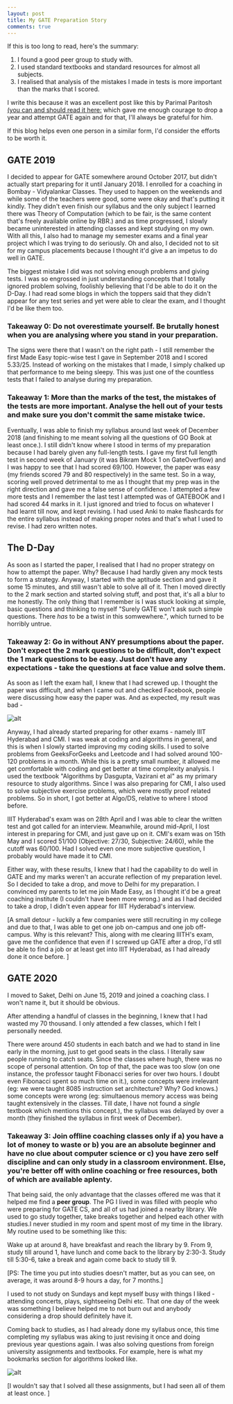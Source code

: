 ```yaml
---
layout: post
title: My GATE Preparation Story
comments: true
---
```


If this is too long to read, here's the summary:

1. I found a good peer group to study with.
2. I used standard textbooks and standard resources for almost all subjects.
3. I realised that analysis of the mistakes I made in tests is more important than the marks that I scored. 

I write this because it was an excellent post like this by Parimal Paritosh [(you can and should read it here:](https://qr.ae/pNtBso) which gave me enough courage to drop a year and attempt GATE again and for that, I'll always be grateful for him. 

If this blog helps even one person in a similar form, I'd consider the efforts to be worth it.

## GATE 2019 

I decided to appear for GATE somewhere around October 2017, but didn't actually start preparing for it until January 2018. I enrolled for a coaching in Bombay - Vidyalankar Classes. They used to happen on the weekends and while some of the teachers were good, some were okay and that's putting it kindly. They didn't even finish our syllabus and the only subject I learned there was Theory of Computation (which to be fair, is the same content that's freely available online by RBR.) and as time progressed, I slowly became uninterested in attending classes and kept studying on my own. With all this, I also had to manage my semester exams and a final year project which I was trying to do seriously. Oh and also, I decided not to sit for my campus placements because I thought it'd give a an impetus to do well in GATE.

The biggest mistake I did was not solving enough problems and giving tests. I was so engrossed in just understanding concepts that I totally ignored problem solving, foolishly believing that I'd be able to do it on the D-Day. I had read some blogs in which the toppers said that they didn't appear for any test series and yet were able to clear the exam, and I thought I'd be like them too. 

### Takeaway 0: Do not overestimate yourself. Be brutally honest when you are analysing where you stand in your preparation.

The signs were there that I wasn't on the right path - I still remember the first Made Easy topic-wise test I gave in September 2018 and I scored 5.33/25. Instead of working on the mistakes that I made, I simply chalked up that performance to me being sleepy. This was just one of the countless tests that I failed to analyse during my preparation.

### Takeaway 1: More than the marks of the test, the mistakes of the tests are more important. Analyse the hell out of your tests and make sure you don't commit the same mistake twice.

Eventually, I was able to finish my syllabus around last week of December 2018 (and finishing to me meant solving all the questions of GO Book at least once.). I still didn't know where I stood in terms of my preparation because I had barely given any full-length tests. I gave my first full length test in second week of January (it was Bikram Mock 1 on GateOverflow) and I was happy to see that I had scored 69/100. However, the paper was easy (my friends scored 79 and 80 respectively) in the same test. So in a way, scoring well proved detrimental to me as I thought that my prep was in the right direction and gave me a false sense of confidence. I attempted a few more tests and I remember the last test I attempted was of GATEBOOK and I had scored 44 marks in it. I just ignored and tried to focus on whatever I had learnt till now, and kept revising. I had used Anki to make flashcards for the entire syllabus instead of making proper notes and that's what I used to revise. I had zero written notes. 

## The D-Day 

As soon as I started the paper, I realised that I had no proper strategy on how to attempt the paper. Why? Because I had hardly given any mock tests to form a strategy. Anyway, I started with the aptitude section and gave it some 15 minutes, and still wasn't able to solve all of it. Then I moved directly to the 2 mark section and started solving stuff, and post that, it's all a blur to me honestly. The only thing that I remember is I was stuck looking at simple, basic questions and thinking to myself "Surely GATE won't ask such simple questions. There _has_ to be a twist in this somwewhere.", which turned to be horribly untrue. 


### Takeaway 2: Go in without ANY presumptions about the paper. Don't expect the 2 mark questions to be difficult, don't expect the 1 mark questions to be easy. Just don't have any expectations - take the questions at face value and solve them.

As soon as I left the exam hall, I knew that I had screwed up. I thought the paper was difficult, and when I came out and checked Facebook, people were discussing how easy the paper was. And as expected, my result was bad - 

![alt](/images/2019Score.png)


Anyway, I had already started preparing for other exams - namely IIIT Hyderabad and CMI. I was weak at coding and algorithms in general, and this is when I slowly started improving my coding skills. I used to solve problems from GeeksForGeeks and Leetcode and I had solved around 100-120 problems in a month. While this is a pretty small number, it allowed me get comfortable with coding and get better at time complexity analysis. I used the textbook "Algorithms by Dasgupta, Vazirani et al" as my primary resource to study algorithms. Since I was also preparing for CMI, I also used to solve subjective exercise problems, which were mostly proof related problems. So in short, I got better at Algo/DS, relative to where I stood before.

IIIT Hyderabad's exam was on 28th April and I was able to clear the written test and got called for an interview. Meanwhile, around mid-April, I lost interest in preparing for CMI, and just gave up on it. CMI's exam was on 15th May and I scored 51/100 (Objective: 27/30, Subjective: 24/60), while the cutoff was 60/100. Had I solved even one more subjective question, I probably would have made it to CMI. 

Either way, with these results, I knew that I had the capability to do well in GATE and my marks weren't an accurate reflection of my preparation level. So I decided to take a drop, and move to Delhi for my preparation. I convinced my parents to let me join Made Easy, as I thought it'd be a great coaching institute (I couldn't have been more wrong.) and as I had decided to take a drop, I didn't even appear for IIIT Hyderabad's interview.

[A small detour - luckily a few companies were still recruiting in my college and due to that, I was able to get one job on-campus and one job off-campus. Why is this relevant? This, along with me clearing IIITH's exam, gave me the confidence that even if I screwed up GATE after a drop, I'd stll be able to find a job or at least get into IIIT Hyderabad, as I had already done it once before. ]

## GATE 2020

I moved to Saket, Delhi on June 15, 2019 and joined a coaching class. I won't name it, but it should be obvious.

After attending a handful of classes in the beginning, I knew that I had wasted my 70 thousand. I only attended a few classes, which I felt I personally needed. 

There were around 450 students in each batch and we had to stand in line early in the morning, just to get good seats in the class. I literally saw people running to catch seats. Since the classes where hugh, there was no scope of personal attention. On top of that, the pace was too slow (on one instance, the professor taught Fibonacci series for over two hours. I doubt even Fibonacci spent so much time on it.), some concepts were irrelevant (eg: we were taught 8085 instruction set architecture? Why? God knows.) some concepts were wrong (eg: simultaenous memory access was being taught extensively in the classes. Till date, I have not found a *single* textbook which mentions this concept.), the syllabus was delayed by over a month (they finished the syllabus in first week of December). 

### Takeaway 3: Join offline coaching classes only if a) you have a lot of money to waste or b) you are an absolute beginner and have no clue about computer science or c) you have zero self discipline and can only study in a classroom environment. Else, you're better off with online coaching or free resources, both of which are available aplenty.

That being said, the only advantage that the classes offered me was that it helped me find a **peer group**. The PG I lived in was filled with people who were preparing for GATE CS, and all of us had joined a nearby library. We used to go study together, take breaks together and helped each other with studies.I never studied in my room and spent most of my time in the library. My routine used to be something like this:

Wake up at around 8, have breakfast and reach the library by 9. From 9, study till around 1, have lunch and come back to the library by 2:30-3. Study till 5:30-6, take a break and again come back to study till 9. 

[PS: The time you put into studies doesn't matter, but as you can see, on average, it was around 8-9 hours a day, for 7 months.]

I used to not study on Sundays and kept myself busy with things I liked - attending concerts, plays, sightseeing Delhi etc. That one day of the week was something I believe helped me to not burn out and anybody considering a drop should definitely have it. 

Coming back to studies, as I had already done my syllabus once, this time completing my syllabus was aking to just revising it once and doing previous year questions again. I was also solving questions from foreign university assignments and textbooks. For example, here is what my bookmarks section for algorithms looked like.

![alt](/images/BM.png)

[I wouldn't say that I solved all these assignments, but I had seen all of them at least once. ]
